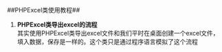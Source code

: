 ##PHPExcel类使用教程##

1. **PHPExcel类导出excel的流程**  
  其实使用PHPExcel类导出excel文件和我们平时在桌面创建一个excel文件，填入数据，保存是一样的。这个类只是通过程序语言模拟了这个流程   
  
